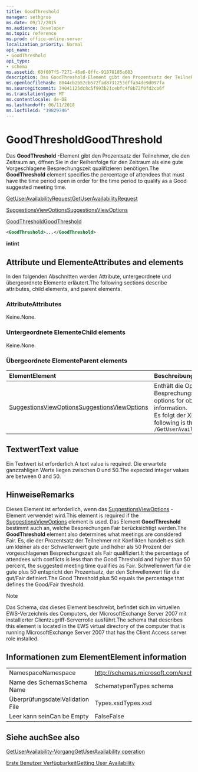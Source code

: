 ```yaml
---
title: GoodThreshold
manager: sethgros
ms.date: 09/17/2015
ms.audience: Developer
ms.topic: reference
ms.prod: office-online-server
localization_priority: Normal
api_name:
- GoodThreshold
api_type:
- schema
ms.assetid: 68f607f5-7271-46a6-8ffc-91878185a683
description: Das GoodThreshold-Element gibt den Prozentsatz der Teilnehmer, die den Zeitraum an, öffnen Sie in der Reihenfolge für den Zeitraum als eine gute Vorgeschlagene Besprechungszeit qualifizieren benötigen.
ms.openlocfilehash: 8044cb2b52cb572fad8731253dffa34de9d097fa
ms.sourcegitcommit: 34041125dc8c5f993b21cebfc4f8b72f0fd2cb6f
ms.translationtype: MT
ms.contentlocale: de-DE
ms.lasthandoff: 06/11/2018
ms.locfileid: "19829746"
---
```

# <a name="goodthreshold"></a><span data-ttu-id="3bf7d-103">GoodThreshold</span><span class="sxs-lookup"><span data-stu-id="3bf7d-103">GoodThreshold</span></span>

<span data-ttu-id="3bf7d-104">Das **GoodThreshold** -Element gibt den Prozentsatz der Teilnehmer, die den Zeitraum an, öffnen Sie in der Reihenfolge für den Zeitraum als eine gute Vorgeschlagene Besprechungszeit qualifizieren benötigen.</span><span class="sxs-lookup"><span data-stu-id="3bf7d-104">The **GoodThreshold** element specifies the percentage of attendees that must have the time period open in order for the time period to qualify as a Good suggested meeting time.</span></span> 
  
[<span data-ttu-id="3bf7d-105">GetUserAvailabilityRequest</span><span class="sxs-lookup"><span data-stu-id="3bf7d-105">GetUserAvailabilityRequest</span></span>](getuseravailabilityrequest.md)
  
[<span data-ttu-id="3bf7d-106">SuggestionsViewOptions</span><span class="sxs-lookup"><span data-stu-id="3bf7d-106">SuggestionsViewOptions</span></span>](suggestionsviewoptions.md)
  
[<span data-ttu-id="3bf7d-107">GoodThreshold</span><span class="sxs-lookup"><span data-stu-id="3bf7d-107">GoodThreshold</span></span>](goodthreshold.md)
  
```xml
<GoodThreshold>...</GoodThreshold>
```

 <span data-ttu-id="3bf7d-108">**int**</span><span class="sxs-lookup"><span data-stu-id="3bf7d-108">**int**</span></span>
## <a name="attributes-and-elements"></a><span data-ttu-id="3bf7d-109">Attribute und Elemente</span><span class="sxs-lookup"><span data-stu-id="3bf7d-109">Attributes and elements</span></span>

<span data-ttu-id="3bf7d-110">In den folgenden Abschnitten werden Attribute, untergeordnete und übergeordnete Elemente erläutert.</span><span class="sxs-lookup"><span data-stu-id="3bf7d-110">The following sections describe attributes, child elements, and parent elements.</span></span>
  
### <a name="attributes"></a><span data-ttu-id="3bf7d-111">Attribute</span><span class="sxs-lookup"><span data-stu-id="3bf7d-111">Attributes</span></span>

<span data-ttu-id="3bf7d-112">Keine.</span><span class="sxs-lookup"><span data-stu-id="3bf7d-112">None.</span></span>
  
### <a name="child-elements"></a><span data-ttu-id="3bf7d-113">Untergeordnete Elemente</span><span class="sxs-lookup"><span data-stu-id="3bf7d-113">Child elements</span></span>

<span data-ttu-id="3bf7d-114">Keine.</span><span class="sxs-lookup"><span data-stu-id="3bf7d-114">None.</span></span>
  
### <a name="parent-elements"></a><span data-ttu-id="3bf7d-115">Übergeordnete Elemente</span><span class="sxs-lookup"><span data-stu-id="3bf7d-115">Parent elements</span></span>

|<span data-ttu-id="3bf7d-116">**Element**</span><span class="sxs-lookup"><span data-stu-id="3bf7d-116">**Element**</span></span>|<span data-ttu-id="3bf7d-117">**Beschreibung**</span><span class="sxs-lookup"><span data-stu-id="3bf7d-117">**Description**</span></span>|
|:-----|:-----|
|[<span data-ttu-id="3bf7d-118">SuggestionsViewOptions</span><span class="sxs-lookup"><span data-stu-id="3bf7d-118">SuggestionsViewOptions</span></span>](suggestionsviewoptions.md) <br/> |<span data-ttu-id="3bf7d-119">Enthält die Optionen zum Abrufen von Besprechungsinformationen Vorschlag.</span><span class="sxs-lookup"><span data-stu-id="3bf7d-119">Contains the options for obtaining meeting suggestion information.</span></span>  <br/> <span data-ttu-id="3bf7d-120">Es folgt der XPath-Ausdruck für dieses Element:</span><span class="sxs-lookup"><span data-stu-id="3bf7d-120">The following is the XPath to this element:</span></span>  <br/>  `/GetUserAvailabilityRequest/SuggestionViewOptions` <br/> |
   
## <a name="text-value"></a><span data-ttu-id="3bf7d-121">Textwert</span><span class="sxs-lookup"><span data-stu-id="3bf7d-121">Text value</span></span>

<span data-ttu-id="3bf7d-122">Ein Textwert ist erforderlich.</span><span class="sxs-lookup"><span data-stu-id="3bf7d-122">A text value is required.</span></span> <span data-ttu-id="3bf7d-123">Die erwartete ganzzahligen Werte liegen zwischen 0 und 50.</span><span class="sxs-lookup"><span data-stu-id="3bf7d-123">The expected integer values are between 0 and 50.</span></span>
  
## <a name="remarks"></a><span data-ttu-id="3bf7d-124">Hinweise</span><span class="sxs-lookup"><span data-stu-id="3bf7d-124">Remarks</span></span>

<span data-ttu-id="3bf7d-125">Dieses Element ist erforderlich, wenn das [SuggestionsViewOptions](suggestionsviewoptions.md) -Element verwendet wird.</span><span class="sxs-lookup"><span data-stu-id="3bf7d-125">This element is required if the [SuggestionsViewOptions](suggestionsviewoptions.md) element is used.</span></span> <span data-ttu-id="3bf7d-126">Das Element **GoodThreshold** bestimmt auch an, welche Besprechungen Fair berücksichtigt werden.</span><span class="sxs-lookup"><span data-stu-id="3bf7d-126">The **GoodThreshold** element also determines what meetings are considered Fair.</span></span> <span data-ttu-id="3bf7d-127">Es, die der Prozentsatz der Teilnehmer mit Konflikten handelt es sich um kleiner als der Schwellenwert gute und höher als 50 Prozent der vorgeschlagenen Besprechungszeit als Fair qualifiziert.</span><span class="sxs-lookup"><span data-stu-id="3bf7d-127">It the percentage of attendees with conflicts is less than the Good Threshold and higher than 50 percent, the suggested meeting time qualifies as Fair.</span></span> <span data-ttu-id="3bf7d-128">Schwellenwert für die gute plus 50 entspricht den Prozentsatz, der den Schwellenwert für die gut/Fair definiert.</span><span class="sxs-lookup"><span data-stu-id="3bf7d-128">The Good Threshold plus 50 equals the percentage that defines the Good/Fair threshold.</span></span> 
  
> [!NOTE]
> <span data-ttu-id="3bf7d-129">Das Schema, das dieses Element beschreibt, befindet sich im virtuellen EWS-Verzeichnis des Computers, der MicrosoftExchange Server 2007 mit installierter Clientzugriff-Serverrolle ausführt.</span><span class="sxs-lookup"><span data-stu-id="3bf7d-129">The schema that describes this element is located in the EWS virtual directory of the computer that is running MicrosoftExchange Server 2007 that has the Client Access server role installed.</span></span> 
  
## <a name="element-information"></a><span data-ttu-id="3bf7d-130">Informationen zum Element</span><span class="sxs-lookup"><span data-stu-id="3bf7d-130">Element information</span></span>

|||
|:-----|:-----|
|<span data-ttu-id="3bf7d-131">Namespace</span><span class="sxs-lookup"><span data-stu-id="3bf7d-131">Namespace</span></span>  <br/> |http://schemas.microsoft.com/exchange/services/2006/types  <br/> |
|<span data-ttu-id="3bf7d-132">Name des Schemas</span><span class="sxs-lookup"><span data-stu-id="3bf7d-132">Schema Name</span></span>  <br/> |<span data-ttu-id="3bf7d-133">Schematypen</span><span class="sxs-lookup"><span data-stu-id="3bf7d-133">Types schema</span></span>  <br/> |
|<span data-ttu-id="3bf7d-134">Überprüfungsdatei</span><span class="sxs-lookup"><span data-stu-id="3bf7d-134">Validation File</span></span>  <br/> |<span data-ttu-id="3bf7d-135">Types.xsd</span><span class="sxs-lookup"><span data-stu-id="3bf7d-135">Types.xsd</span></span>  <br/> |
|<span data-ttu-id="3bf7d-136">Leer kann sein</span><span class="sxs-lookup"><span data-stu-id="3bf7d-136">Can be Empty</span></span>  <br/> |<span data-ttu-id="3bf7d-137">False</span><span class="sxs-lookup"><span data-stu-id="3bf7d-137">False</span></span>  <br/> |
   
## <a name="see-also"></a><span data-ttu-id="3bf7d-138">Siehe auch</span><span class="sxs-lookup"><span data-stu-id="3bf7d-138">See also</span></span>



[<span data-ttu-id="3bf7d-139">GetUserAvailability-Vorgang</span><span class="sxs-lookup"><span data-stu-id="3bf7d-139">GetUserAvailability operation</span></span>](getuseravailability-operation.md)


[<span data-ttu-id="3bf7d-140">Erste Benutzer Verfügbarkeit</span><span class="sxs-lookup"><span data-stu-id="3bf7d-140">Getting User Availability</span></span>](http://msdn.microsoft.com/library/d4133fcb-9b0f-4e6b-aadf-a389da83516a%28Office.15%29.aspx)

